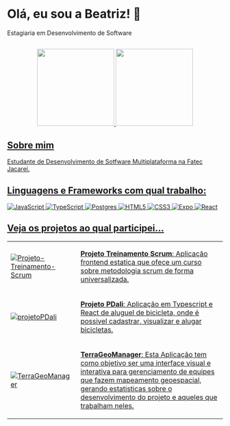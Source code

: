 
# Olá, eu sou a Beatriz! 👋

Estagiaria em Desenvolvimento de Software
##
<div align="center"> 
    <a href="https://github.com/biamontanini">
  <img height="180em" src="https://github-readme-stats.vercel.app/api?username=biamontanini&theme=tokyonight&show_icons=true&hide_border=false&count_private=true"/>
  <img height="180em" src="https://github-readme-stats.vercel.app/api/top-langs/?username=biamontanini&theme=tokyonight&show_icons=true&hide_border=false&layout=compact"/>
   </div>

## Sobre mim 
Estudante de Desenvolvimento de Sotfware Multiplataforma na Fatec Jacareí. 


## Linguagens e Frameworks com qual trabalho:
![JavaScript](https://img.shields.io/badge/javascript-%23323330.svg?style=for-the-badge&logo=javascript&logoColor=%23F7DF1E)
![TypeScript](https://img.shields.io/badge/typescript-%23007ACC.svg?style=for-the-badge&logo=typescript&logoColor=white)
![Postgres](https://img.shields.io/badge/postgres-%23316192.svg?style=for-the-badge&logo=postgresql&logoColor=white)
![HTML5](https://img.shields.io/badge/html5-%23E34F26.svg?style=for-the-badge&logo=html5&logoColor=white)
![CSS3](https://img.shields.io/badge/css3-%231572B6.svg?style=for-the-badge&logo=css3&logoColor=white)
![Expo](https://img.shields.io/badge/expo-1C1E24?style=for-the-badge&logo=expo&logoColor=#D04A37) 
![React](https://img.shields.io/badge/react-%2320232a.svg?style=for-the-badge&logo=react&logoColor=%2361DAFB)


## Veja os projetos ao qual participei...
<table>
  <tr>
    <td>
      <a href="https://github.com/TerraSoftwarehouse/Projeto-Treinamento-Scrum">
        <img src="https://github-readme-stats.vercel.app/api/pin/?username=terrasoftwarehouse&repo=Projeto-Treinamento-Scrum&title_color=fff&icon_color=f9f9f9&text_color=9f9f9f&bg_color=151515" alt="Projeto-Treinamento-Scrum">
      </a>
    </td>
    <td>
      <p><strong>Projeto Treinamento Scrum</strong>: Aplicação frontend estatica que ofece um curso sobre metodologia scrum de forma universalizada.</p>
    </td>
  </tr>
  <tr>
    <td>
      <a href="https://github.com/projetoPDali/projetoPDali">
        <img src="https://github-readme-stats.vercel.app/api/pin/?username=projetoPDali&repo=projetoPDali&title_color=fff&icon_color=f9f9f9&text_color=9f9f9f&bg_color=151515" alt="projetoPDali">
      </a>
    </td>
    <td>
      <p><strong>Projeto PDali</strong>: Aplicação em Typescript e React de aluguel de bicicleta, onde é possivel cadastrar, visualizar e alugar bicicletas.</p>
    </td>
  </tr>
  <tr>
    <td>
      <a href="https://github.com/TerraGeoManager/TerraGeoManager">
        <img src="https://github-readme-stats.vercel.app/api/pin/?username=TerraGeoManager&repo=TerraGeoManager&title_color=fff&icon_color=f9f9f9&text_color=9f9f9f&bg_color=151515" alt="TerraGeoManager">
      </a>
    </td>
    <td>
      <p><strong>TerraGeoManager</strong>: Esta Aplicação tem como objetivo ser uma interface visual e interativa para gerenciamento de equipes que fazem mapeamento geoespacial, gerando estatisticas sobre o desenvolvimento do projeto e aqueles que trabalham neles.</p>
    </td>
  </tr>
</table>



